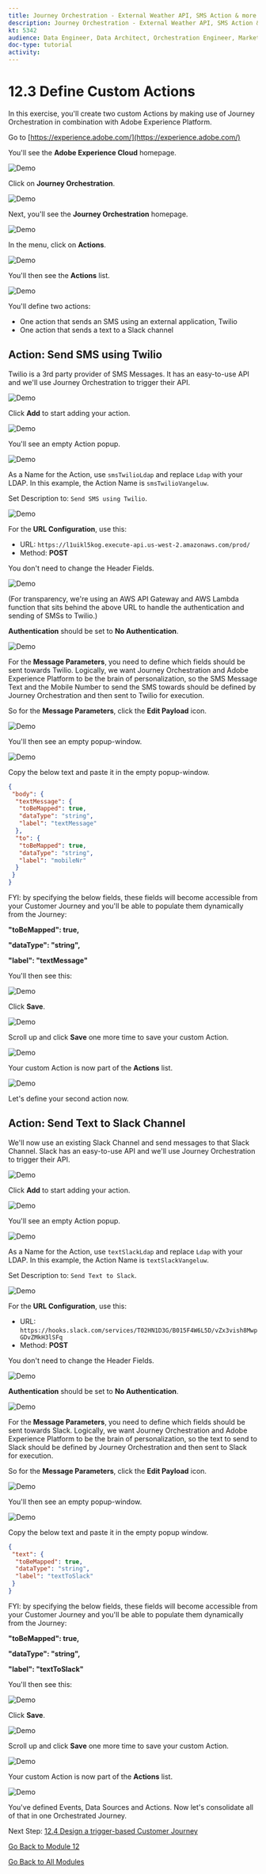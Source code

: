 ```yaml
---
title: Journey Orchestration - External Weather API, SMS Action & more - Define Custom Actions
description: Journey Orchestration - External Weather API, SMS Action & more - Define Custom Actions
kt: 5342
audience: Data Engineer, Data Architect, Orchestration Engineer, Marketer
doc-type: tutorial
activity: 
---
```


# 12.3 Define Custom Actions

In this exercise, you'll create two custom Actions by making use of Journey Orchestration in combination with Adobe Experience Platform.

Go to [https://experience.adobe.com/](https://experience.adobe.com/)

You'll see the **Adobe Experience Cloud** homepage.

![Demo](./images/aec.png)

Click on **Journey Orchestration**.

![Demo](./images/aecjo.png)

Next, you'll see the **Journey Orchestration** homepage.

![Demo](./images/aecjoh.png)

In the menu, click on **Actions**.

![Demo](./images/menuactions.png)

You'll then see the **Actions** list.

![Demo](./images/acthome.png)

You'll define two actions:

* One action that sends an SMS using an external application, Twilio
* One action that sends a text to a Slack channel

## Action: Send SMS using Twilio

Twilio is a 3rd party provider of SMS Messages. It has an easy-to-use API and we'll use Journey Orchestration to trigger their API.

![Demo](./images/twilio.png)

Click **Add** to start adding your action.

![Demo](./images/add.png)

You'll see an empty Action popup.

![Demo](./images/emptyact.png)

As a Name for the Action, use `smsTwilioLdap` and replace `Ldap` with your LDAP. In this example, the Action Name is `smsTwilioVangeluw`.

Set Description to: `Send SMS using Twilio`.

![Demo](./images/twilioname.png)

For the **URL Configuration**, use this:

* URL: `https://l1uikl5kog.execute-api.us-west-2.amazonaws.com/prod/`
* Method: **POST**

You don't need to change the Header Fields.

![Demo](./images/twiliourl.png)

(For transparency, we're using an AWS API Gateway and AWS Lambda function that sits behind the above URL to handle the authentication and sending of SMSs to Twilio.)

**Authentication** should be set to **No Authentication**.

![Demo](./images/twilioauth.png)

For the **Message Parameters**, you need to define which fields should be sent towards Twilio. Logically, we want Journey Orchestration and Adobe Experience Platform to be the brain of personalization, so the SMS Message Text and the Mobile Number to send the SMS towards should be defined by Journey Orchestration and then sent to Twilio for execution.

So for the **Message Parameters**, click the **Edit Payload** icon.

![Demo](./images/twiliomsgp.png)

You'll then see an empty popup-window.

![Demo](./images/twiliomsgpopup.png)

Copy the below text and paste it in the empty popup-window.

```json
{
 "body": {
  "textMessage": {
   "toBeMapped": true,
   "dataType": "string",
   "label": "textMessage"
  },
  "to": {
   "toBeMapped": true,
   "dataType": "string",
   "label": "mobileNr"
  }
 }
}
```

FYI: by specifying the below fields, these fields will become accessible from your Customer Journey and you'll be able to populate them dynamically from the Journey:

**"toBeMapped": true,**

**"dataType": "string",**

**"label": "textMessage"**

You'll then see this:

![Demo](./images/twiliomsgpopup1.png)

Click **Save**.

![Demo](./images/twiliomsgpopup2.png)

Scroll up and click **Save** one more time to save your custom Action.

![Demo](./images/twiliomsgpopup3.png)

Your custom Action is now part of the **Actions** list.

![Demo](./images/twiliodone.png)

Let's define your second action now.

## Action: Send Text to Slack Channel

We'll now use an existing Slack Channel and send messages to that Slack Channel. Slack has an easy-to-use API and we'll use Journey Orchestration to trigger their API.

![Demo](./images/slack.png)

Click **Add** to start adding your action.

![Demo](./images/add.png)

You'll see an empty Action popup.

![Demo](./images/emptyact.png)

As a Name for the Action, use `textSlackLdap` and replace `Ldap` with your LDAP. In this example, the Action Name is `textSlackVangeluw`.

Set Description to: `Send Text to Slack`.

![Demo](./images/slackname.png)

For the **URL Configuration**, use this:

* URL: `https://hooks.slack.com/services/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`
* Method: **POST**

You don't need to change the Header Fields.

![Demo](./images/slackurl.png)

**Authentication** should be set to **No Authentication**.

![Demo](./images/slackauth.png)

For the **Message Parameters**, you need to define which fields should be sent towards Slack. Logically, we want Journey Orchestration and Adobe Experience Platform to be the brain of personalization, so the text to send to Slack should be defined by Journey Orchestration and then sent to Slack for execution.

So for the **Message Parameters**, click the **Edit Payload** icon.

![Demo](./images/slackmsgp.png)

You'll then see an empty popup-window.

![Demo](./images/slackmsgpopup.png)

Copy the below text and paste it in the empty popup window.

```json
{
 "text": {
  "toBeMapped": true,
  "dataType": "string",
  "label": "textToSlack"
 }
}
```

FYI: by specifying the below fields, these fields will become accessible from your Customer Journey and you'll be able to populate them dynamically from the Journey:

**"toBeMapped": true,**

**"dataType": "string",**

**"label": "textToSlack"**

You'll then see this:

![Demo](./images/slackmsgpopup1.png)

Click **Save**.

![Demo](./images/twiliomsgpopup2.png)

Scroll up and click **Save** one more time to save your custom Action.

![Demo](./images/slackmsgpopup3.png)

Your custom Action is now part of the **Actions** list.

![Demo](./images/slackdone.png)

You've defined Events, Data Sources and Actions. Now let's consolidate all of that in one Orchestrated Journey.

Next Step: [12.4 Design a trigger-based Customer Journey](./ex4.md)

[Go Back to Module 12](journey-orchestration-external-weather-api-sms.md)

[Go Back to All Modules](../../overview.md)
